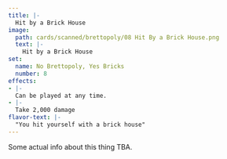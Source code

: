 ```yaml
---
title: |-
  Hit by a Brick House
image: 
  path: cards/scanned/brettopoly/08 Hit By a Brick House.png
  text: |-
    Hit by a Brick House
set:
  name: No Brettopoly, Yes Bricks
  number: 8
effects: 
- |-
  Can be played at any time.
- |-
  Take 2,000 damage
flavor-text: |-
  "You hit yourself with a brick house"
---
```

Some actual info about this thing TBA.
